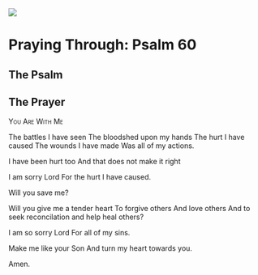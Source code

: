 <img class="intro-right" src="/images/art-paris-psalter.jpg">

# Praying Through: Psalm 60

## The Psalm

## The Prayer

<div style="font-variant: small-caps;">
You Are With Me
</div>


The battles I have seen
The bloodshed upon my hands
The hurt I have caused
The wounds I have made
Was all of my actions.

I have been hurt too
And that does not make it right

I am sorry Lord
For the hurt I have caused.

Will you save me?

Will you give me a tender heart
To forgive others
And love others
And to seek reconcilation
and help heal others?

I am so sorry Lord
For all of my sins.

Make me like your Son
And turn my heart towards you.

Amen.
